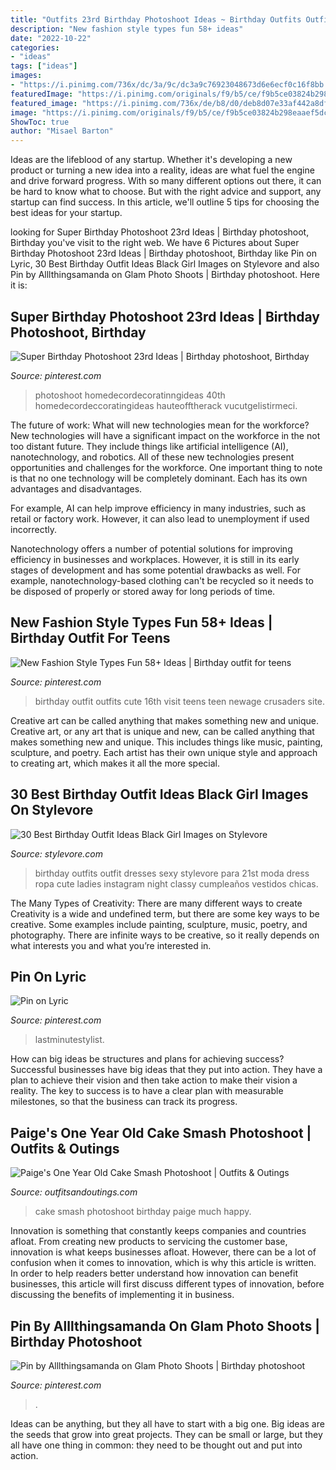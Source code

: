 ```yaml
---
title: "Outfits 23rd Birthday Photoshoot Ideas ~ Birthday Outfits Outfit Dresses Sexy Stylevore Para 21st Moda Dress Ropa Cute Ladies Instagram Night Classy Cumpleaños Vestidos Chicas"
description: "New fashion style types fun 58+ ideas"
date: "2022-10-22"
categories:
- "ideas"
tags: ["ideas"]
images:
- "https://i.pinimg.com/736x/dc/3a/9c/dc3a9c76923048673d6e6ecf0c16f8bb.jpg"
featuredImage: "https://i.pinimg.com/originals/f9/b5/ce/f9b5ce03824b298eaaef5dc58282c7e8.jpg"
featured_image: "https://i.pinimg.com/736x/de/b8/d0/deb8d07e33af442a8dfddf34694e18e6.jpg"
image: "https://i.pinimg.com/originals/f9/b5/ce/f9b5ce03824b298eaaef5dc58282c7e8.jpg"
ShowToc: true
author: "Misael Barton"
---
```



Ideas are the lifeblood of any startup. Whether it's developing a new product or turning a new idea into a reality, ideas are what fuel the engine and drive forward progress. With so many different options out there, it can be hard to know what to choose. But with the right advice and support, any startup can find success. In this article, we'll outline 5 tips for choosing the best ideas for your startup.

	

		
looking for Super Birthday Photoshoot 23rd Ideas | Birthday photoshoot, Birthday you've visit to the right web. We have 6 Pictures about Super Birthday Photoshoot 23rd Ideas | Birthday photoshoot, Birthday like Pin on Lyric, 30 Best Birthday Outfit Ideas Black Girl Images on Stylevore and also Pin by Alllthingsamanda on Glam Photo Shoots | Birthday photoshoot. Here it is:
		
    
## Super Birthday Photoshoot 23rd Ideas | Birthday Photoshoot, Birthday

<img loading=lazy src="https://i.pinimg.com/736x/de/b8/d0/deb8d07e33af442a8dfddf34694e18e6.jpg" onerror="this.onerror=null;this.src='https://tse2.mm.bing.net/th?id=OIP.24q4tiDtV5QPFjoGei0OCQAAAA&amp;pid=15.1';" alt="Super Birthday Photoshoot 23rd Ideas | Birthday photoshoot, Birthday">

_Source: pinterest.com_

>photoshoot homedecordecoratinngideas 40th homedecordeccoratingideas hauteofftherack vucutgelistirmeci. 

	

The future of work: What will new technologies mean for the workforce?
New technologies will have a significant impact on the workforce in the not too distant future. They include things like artificial intelligence (AI), nanotechnology, and robotics. All of these new technologies present opportunities and challenges for the workforce. 
One important thing to note is that no one technology will be completely dominant. Each has its own advantages and disadvantages. 

For example, AI can help improve efficiency in many industries, such as retail or factory work. However, it can also lead to unemployment if used incorrectly. 

Nanotechnology offers a number of potential solutions for improving efficiency in businesses and workplaces. However, it is still in its early stages of development and has some potential drawbacks as well. For example, nanotechnology-based clothing can't be recycled so it needs to be disposed of properly or stored away for long periods of time.

    
## New Fashion Style Types Fun 58+ Ideas | Birthday Outfit For Teens

<img loading=lazy src="https://i.pinimg.com/736x/b9/2d/15/b92d159c1ced3e5db390b75745f5041c.jpg" onerror="this.onerror=null;this.src='https://tse3.mm.bing.net/th?id=OIP.VEYzVD_hUmM5pG4hff2UTAAAAA&amp;pid=15.1';" alt="New Fashion Style Types Fun 58+ Ideas | Birthday outfit for teens">

_Source: pinterest.com_

>birthday outfit outfits cute 16th visit teens teen newage crusaders site. 

	

Creative art can be called anything that makes something new and unique.
Creative art, or any art that is unique and new, can be called anything that makes something new and unique. This includes things like music, painting, sculpture, and poetry. Each artist has their own unique style and approach to creating art, which makes it all the more special.

    
## 30 Best Birthday Outfit Ideas Black Girl Images On Stylevore

<img loading=lazy src="https://www.stylevore.com/wp-content/uploads/2019/05/black-girls-birthday-outfits-st-15578168614lcp8.jpg" onerror="this.onerror=null;this.src='https://tse4.mm.bing.net/th?id=OIP.KMtzBKvQLNFpQpq1WAvtUAHaIl&amp;pid=15.1';" alt="30 Best Birthday Outfit Ideas Black Girl Images on Stylevore">

_Source: stylevore.com_

>birthday outfits outfit dresses sexy stylevore para 21st moda dress ropa cute ladies instagram night classy cumpleaños vestidos chicas. 

	

The Many Types of Creativity: There are many different ways to create
Creativity is a wide and undefined term, but there are some key ways to be creative. Some examples include painting, sculpture, music, poetry, and photography. There are infinite ways to be creative, so it really depends on what interests you and what you’re interested in.

    
## Pin On Lyric

<img loading=lazy src="https://i.pinimg.com/736x/dc/3a/9c/dc3a9c76923048673d6e6ecf0c16f8bb.jpg" onerror="this.onerror=null;this.src='https://tse1.mm.bing.net/th?id=OIP.xM5nAFlcuQK_7J6dgf8Y9AHaKh&amp;pid=15.1';" alt="Pin on Lyric">

_Source: pinterest.com_

>lastminutestylist. 

	

How can big ideas be structures and plans for achieving success?
Successful businesses have big ideas that they put into action. They have a plan to achieve their vision and then take action to make their vision a reality. The key to success is to have a clear plan with measurable milestones, so that the business can track its progress.

    
## Paige&#039;s One Year Old Cake Smash Photoshoot | Outfits &amp; Outings

<img loading=lazy src="http://outfitsandoutings.com/wp-content/uploads/2019/04/BPP_4457.jpg" onerror="this.onerror=null;this.src='https://tse1.mm.bing.net/th?id=OIP.s84JYg5mezCqkgCYAv8QywHaLF&amp;pid=15.1';" alt="Paige&#039;s One Year Old Cake Smash Photoshoot | Outfits &amp; Outings">

_Source: outfitsandoutings.com_

>cake smash photoshoot birthday paige much happy. 

	

Innovation is something that constantly keeps companies and countries afloat. From creating new products to servicing the customer base, innovation is what keeps businesses afloat. However, there can be a lot of confusion when it comes to innovation, which is why this article is written. In order to help readers better understand how innovation can benefit businesses, this article will first discuss different types of innovation, before discussing the benefits of implementing it in business.

    
## Pin By Alllthingsamanda On Glam Photo Shoots | Birthday Photoshoot

<img loading=lazy src="https://i.pinimg.com/originals/f9/b5/ce/f9b5ce03824b298eaaef5dc58282c7e8.jpg" onerror="this.onerror=null;this.src='https://tse2.mm.bing.net/th?id=OIP.MvKFBfNa6K5OKfyRJg-XCQHaJQ&amp;pid=15.1';" alt="Pin by Alllthingsamanda on Glam Photo Shoots | Birthday photoshoot">

_Source: pinterest.com_

>. 

	

Ideas can be anything, but they all have to start with a big one. Big ideas are the seeds that grow into great projects. They can be small or large, but they all have one thing in common: they need to be thought out and put into action.

